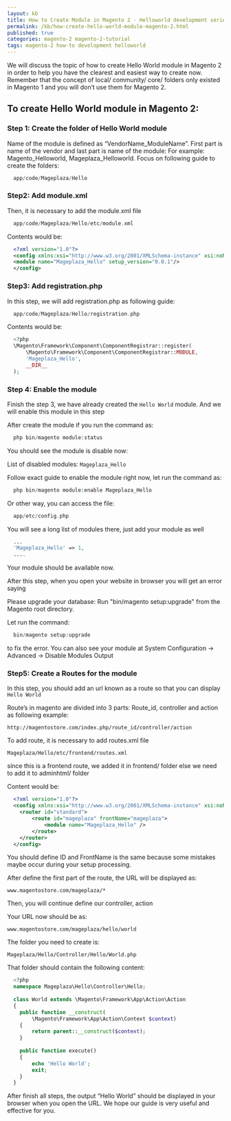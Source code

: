 ```yaml
---
layout: kb
title: How to Create Module in Magento 2 - Helloworld development series - Completed Guide
permalink: /kb/how-create-hello-world-module-magento-2.html
published: true
categories: magento-2 magento-2-tutorial
tags: magento-2 how-to development helloworld
---
```



We will discuss the topic of how to create Hello World module in Magento 2 in order to help you have the clearest and easiest way to create now. Remember that the concept of local/ community/ core/ folders only existed in Magento 1 and you will don’t use them for Magento 2. 

## To create Hello World module in Magento 2:

### Step 1: Create the folder of Hello World module

Name of the module is defined as “VendorName_ModuleName”. First part is name of the vendor and last part is name of the module:
For example: Magento_Helloworld, Mageplaza_Helloworld. Focus on following guide to create the folders:

~~~ php
  app/code/Mageplaza/Hello
~~~ 

### Step2: Add module.xml

Then, it is necessary to add the module.xml file

~~~ php
  app/code/Mageplaza/Hello/etc/module.xml
~~~

Contents would be:

~~~ xml
  <?xml version="1.0"?>
  <config xmlns:xsi="http://www.w3.org/2001/XMLSchema-instance" xsi:noNamespaceSchemaLocation="urn:magento:framework:Module/etc/module.xsd">
  <module name="Mageplaza_Hello" setup_version="0.0.1"/>
  </config>
~~~


### Step3: Add registration.php 

In this step, we will add registration.php as following guide:

~~~ php
  app/code/Mageplaza/Hello/registration.php
~~~

Contents would be: 

~~~ php
  <?php
  \Magento\Framework\Component\ComponentRegistrar::register(
      \Magento\Framework\Component\ComponentRegistrar::MODULE,
      'Mageplaza_Hello',
      __DIR__
  );
~~~

### Step 4: Enable the module

Finish the step 3, we have already created the `Hello World` module. And we will enable this module in this step

After create the module if you run the command as: 

~~~ php
  php bin/magento module:status
~~~

You should see the module is disable now: 

  List of disabled modules: 
  ``Mageplaza_Hello``
 
Follow exact guide to enable the module right now, let run the command as: 

~~~ php
  php bin/magento module:enable Mageplaza_Hello
~~~

Or other way, you can access the file: 

~~~ php
  app/etc/config.php
~~~

You will see a long list of modules there, just add your module as well

~~~ php
  ...
  'Mageplaza_Hello' => 1, 
  ....
~~~

Your module should be available now.

After this step, when you open your website in browser you will get an error saying 

  Please upgrade your database: Run "bin/magento setup:upgrade" from the Magento root directory.

Let run the command:

~~~ php
  bin/magento setup:upgrade
~~~

to fix the error. 
You can also see your module at System Configuration -> Advanced -> Disable Modules Output

### Step5: Create a Routes for the module

In this step, you should add an url known as a route so that you can display `Hello World`

Route’s in magento are divided into 3 parts: Route_id, controller and action as following example: 

``http://magentostore.com/index.php/route_id/controller/action``


To add route, it is necessary to add routes.xml file


`Mageplaza/Hello/etc/frontend/routes.xml`

since this is a frontend route, we added it in frontend/ folder else we need to add it to adminhtml/ folder

Content would be: 

~~~ xml
  <?xml version="1.0"?>
  <config xmlns:xsi="http://www.w3.org/2001/XMLSchema-instance" xsi:noNamespaceSchemaLocation="../../../../../../lib/internal/Magento/Framework/App/etc/routes.xsd">
    <router id="standard">
        <route id="mageplaza" frontName="mageplaza">
            <module name="Mageplaza_Hello" />
        </route>
    </router>
  </config>  
~~~

You should define ID and FrontName is the same because some mistakes maybe occur during your setup processing.

After define the first part of the route, the URL will be displayed as: 
  
  ``www.magentostore.com/mageplaza/*``

Then, you will continue define our controller, action

Your URL now should be as: 

  ``www.magentostore.com/mageplaza/hello/world``

The folder you need to create is: 

  ``Mageplaza/Hello/Controller/Hello/World.php``

That folder should contain the following content:

~~~ php
  <?php
  namespace Mageplaza\Hello\Controller\Hello;
 
  class World extends \Magento\Framework\App\Action\Action
  {
    public function __construct(
        \Magento\Framework\App\Action\Context $context)
    {
        return parent::__construct($context);
    }
     
    public function execute()
    {
        echo 'Hello World';
        exit;
    } 
  }

~~~

After finish all steps, the output “Hello World” should be displayed in your browser when you open the URL.
We hope our guide is very useful and effective for you.

